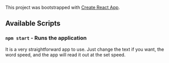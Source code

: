 This project was bootstrapped with [Create React App](https://github.com/facebook/create-react-app).

## Available Scripts

### `npm start` - Runs the application

It is a very straightforward app to use. Just change the text if you want, the word speed, and the app will read it out at the set speed.

